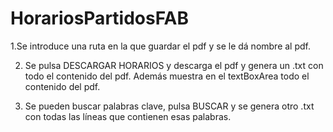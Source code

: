 # HorariosPartidosFAB

1.Se introduce una ruta en la que guardar el pdf y se le dá nombre al pdf. 


2. Se pulsa DESCARGAR HORARIOS y descarga el pdf y genera un .txt con todo el contenido del pdf.
   Además muestra en el textBoxArea todo el contenido del pdf.
   
   
3. Se pueden buscar palabras clave, pulsa BUSCAR y se genera otro .txt con todas las líneas que contienen esas palabras.
